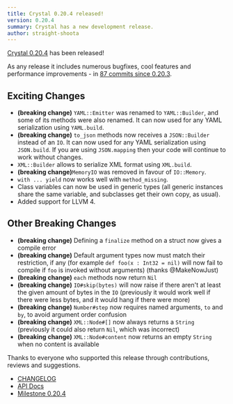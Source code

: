 ```yaml
---
title: Crystal 0.20.4 released!
version: 0.20.4
summary: Crystal has a new development release.
author: straight-shoota
---
```


[Crystal 0.20.4](https://github.com/crystal-lang/crystal/releases/tag/0.20.4) has been released!

As any release it includes numerous bugfixes, cool features and performance improvements - in [87 commits since 0.20.3](https://github.com/crystal-lang/crystal/compare/0.20.3...0.20.4).

## Exciting Changes

- **(breaking change)** `YAML::Emitter` was renamed to `YAML::Builder`, and some of its methods were also renamed. It can now used for any YAML serialization using `YAML.build`.
- **(breaking change)** `to_json` methods now receives a `JSON::Builder` instead of an `IO`. It can now used for any YAML serialization using `JSON.build`. If you are using `JSON.mapping` then your code will continue to work without changes.
- `XML::Builder` allows to serialize XML format using `XML.build`.
- **(breaking change)**`MemoryIO` was removed in favour of `IO::Memory`.
- `with ... yield` now works well with `method_missing`.
- Class variables can now be used in generic types (all generic instances share the same variable, and subclasses get their own copy, as usual).
- Added support for LLVM 4.

## Other Breaking Changes

- **(breaking change)** Defining a `finalize` method on a struct now gives a compile error
- **(breaking change)** Default argument types now must match their restriction, if any (for example `def foo(x : Int32 = nil)` will now fail to compile if `foo` is invoked without arguments) (thanks @MakeNowJust)
- **(breaking change)** `each` methods now return `Nil`
- **(breaking change)** `IO#skip(bytes)` will now raise if there aren't at least the given amount of bytes in the `IO` (previously it would work well if there were less bytes, and it would hang if there were more)
- **(breaking change)** `Number#step` now requires named arguments, `to` and `by`, to avoid argument order confusion
- **(breaking change)** `XML::Node#[]` now always returns a `String` (previously it could also return `Nil`, which was incorrect)
- **(breaking change)** `XML::Node#content` now returns an empty `String` when no content is available

Thanks to everyone who supported this release through contributions, reviews and suggestions.

- [CHANGELOG](https://github.com/crystal-lang/crystal/releases/tag/0.20.4)
- [API Docs](https://crystal-lang.org/api/0.20.4)
- [Milestone 0.20.4](https://github.com/crystal-lang/crystal/issues?q=milestone%3A0.20.4)
